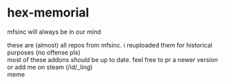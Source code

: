# hex-memorial
mfsinc will always be in our mind

these are (almost) all repos from mfsinc. i reuploaded them for historical purposes (no offense pls)  
most of these addons *should* be up to date. feel free to pr a newer version or add me on steam (/id/_ling)  
meme